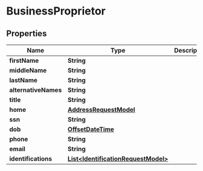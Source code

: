 
# BusinessProprietor

## Properties
Name | Type | Description | Notes
------------ | ------------- | ------------- | -------------
**firstName** | **String** |  | 
**middleName** | **String** |  |  [optional]
**lastName** | **String** |  | 
**alternativeNames** | **String** |  |  [optional]
**title** | **String** |  |  [optional]
**home** | [**AddressRequestModel**](AddressRequestModel.md) |  |  [optional]
**ssn** | **String** |  | 
**dob** | [**OffsetDateTime**](OffsetDateTime.md) |  |  [optional]
**phone** | **String** |  |  [optional]
**email** | **String** |  |  [optional]
**identifications** | [**List&lt;IdentificationRequestModel&gt;**](IdentificationRequestModel.md) |  |  [optional]



